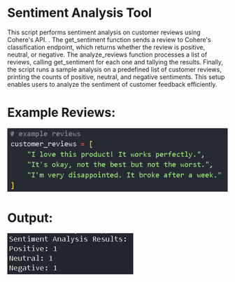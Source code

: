 # Sentiment Analysis Tool

This script performs sentiment analysis on customer reviews using Cohere's API. . The get_sentiment function sends a review to Cohere's classification endpoint, which returns whether the review is positive, neutral, or negative. The analyze_reviews function processes a list of reviews, calling get_sentiment for each one and tallying the results. Finally, the script runs a sample analysis on a predefined list of customer reviews, printing the counts of positive, neutral, and negative sentiments. This setup enables users to analyze the sentiment of customer feedback efficiently.

# Example Reviews:
<img src=ss1.PNG>

# Output:
<img src=ss.PNG>


